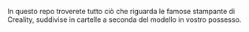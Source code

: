 In questo repo troverete tutto ciò che riguarda le famose stampante di Creality, suddivise in cartelle a seconda del modello in vostro possesso.
